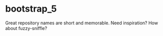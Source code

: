 # bootstrap_5
Great repository names are short and memorable. Need inspiration? How about fuzzy-sniffle?
